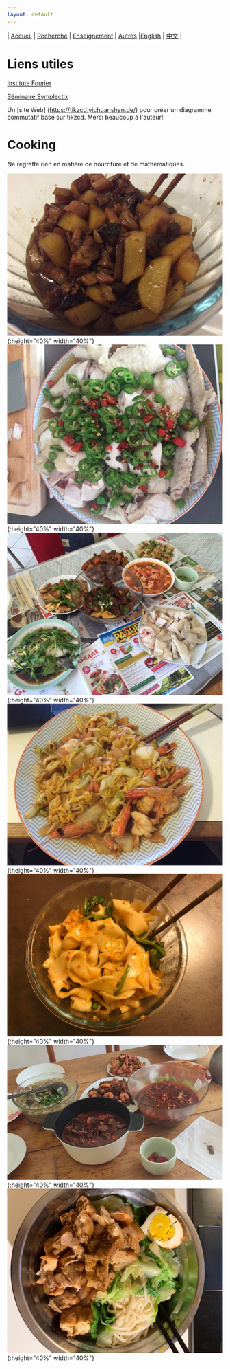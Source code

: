 ```yaml
---
layout: default
---
```



| [Accueil](index-fr.md)  | [Recherche](research-fr.md)    | [Enseignement](teaching-fr.md) | [Autres](others-fr.md)    |[English](others-en.md)              | [中文](others-ch.md) |

# Liens utiles

[Institute Fourier](https://www-fourier.ujf-grenoble.fr/)

[Séminaire Symplectix](http://symplectix.blogspot.com/)

Un [site Web] (https://tikzcd.yichuanshen.de/) pour créer un diagramme commutatif basé sur tikzcd. Merci beaucoup à l'auteur!

# Cooking

Ne regrette rien en matière de nourriture et de mathématiques.


![1](picture/1.png){:height="40%" width="40%"}![2](picture/2.png){:height="40%" width="40%"}
![3](picture/3.png){:height="40%" width="40%"}![4](picture/4.png){:height="40%" width="40%"}
![5](picture/5.png){:height="40%" width="40%"}![6](picture/6.png){:height="40%" width="40%"}
![7](picture/7.png){:height="40%" width="40%"}


<meta name="googlebot" content="noindex" />
